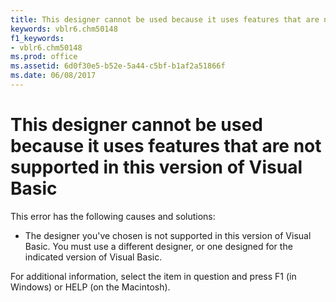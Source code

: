 ```yaml
---
title: This designer cannot be used because it uses features that are not supported in this version of Visual Basic
keywords: vblr6.chm50148
f1_keywords:
- vblr6.chm50148
ms.prod: office
ms.assetid: 6d0f30e5-b52e-5a44-c5bf-b1af2a51866f
ms.date: 06/08/2017
---
```



# This designer cannot be used because it uses features that are not supported in this version of Visual Basic

This error has the following causes and solutions:



- The designer you've chosen is not supported in this version of Visual Basic. You must use a different designer, or one designed for the indicated version of Visual Basic.
    

For additional information, select the item in question and press F1 (in Windows) or HELP (on the Macintosh).

